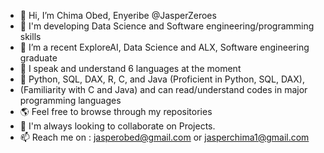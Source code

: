 - 👋 Hi, I’m Chima Obed, Enyeribe @JasperZeroes 
- 👀 I'm developing Data Science and  Software engineering/programming skills
- 🌱 I’m a recent ExploreAI, Data Science and ALX, Software engineering graduate
- 🤭 I speak and understand 6 languages at the moment
- 🐍 Python, SQL, DAX, R, C, and Java (Proficient in Python, SQL, DAX),
-    (Familiarity with C and Java) and can read/understand codes in major programming languages
- 🌎 Feel free to browse through my repositories
- 💞️ I'm always looking to collaborate on Projects.
- 📫 Reach me on : jasperobed@gmail.com or jasperchima1@gmail.com

<!---
Jasperobed/Jasperobed is a ✨ special ✨ repository because its `README.md` (this file) appears on your GitHub profile.
You can click the Preview link to take a look at your changes.
--->
